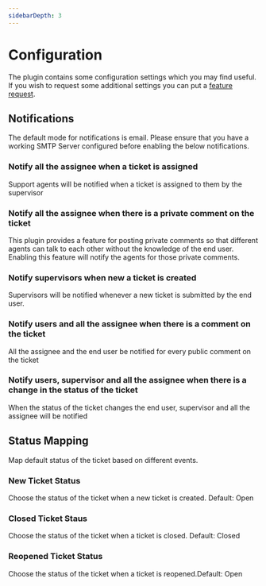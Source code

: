 ```yaml
---
sidebarDepth: 3
---
```


# Configuration

The plugin contains some configuration settings which you may find useful. If you wish to request some additional settings you can put a [feature request](https://github.com/fytinnovations/oc-helpdesk/issues).

## Notifications

The default mode for notifications is email. Please ensure that you have a working SMTP Server configured before enabling the below notifications.

### Notify all the assignee when a ticket is assigned

Support agents will be notified when a ticket is assigned to them by the supervisor

### Notify all the assignee when there is a private comment on the ticket

This plugin provides a feature for posting private comments so that different agents can talk to each other without the knowledge of the end user. Enabling this feature will notify the agents for those private comments.

### Notify supervisors when new a ticket is created

Supervisors will be notified whenever a new ticket is submitted by the end user.

### Notify users and all the assignee when there is a comment on the ticket

All the assignee and the end user be notified for every public comment on the ticket

### Notify users, supervisor and all the assignee when there is a change in the status of the ticket

When the status of the ticket changes the end user, supervisor and all the assignee will be notified

## Status Mapping

Map default status of the ticket based on different events.

### New Ticket Status

Choose the status of the ticket when a new ticket is created. Default: Open

### Closed Ticket Staus

Choose the status of the ticket when a ticket is closed. Default: Closed

### Reopened Ticket Status

Choose the status of the ticket when a ticket is reopened.Default: Open
